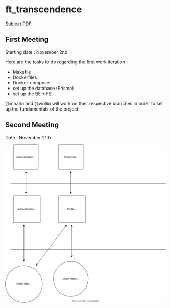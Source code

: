 # ft_transcendence

[Subject PDF](https://github.com/williamollio/ft_transcendance/blob/william/ressources/ft_transcendance.pdf)

## First Meeting

Starting date : November 2nd

Here are the tasks to do regarding the first work iteration :

- Makefile
- Dockerfiles
- Docker-compose
- set up the database (Prisma)
- set up the BE + FE

@mhahn and @wollio will work on their respective branches in order to set up the fundamentals of the project.

## Second Meeting

Date : November 21th

![Feature Design](./ft_transcendence.drawio.svg)
